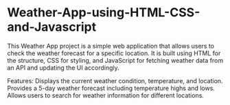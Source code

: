 # Weather-App-using-HTML-CSS-and-Javascript

This Weather App project is a simple web application that allows users to check the weather forecast for a specific location. It is built using HTML for the structure, CSS for styling, and JavaScript for fetching weather data from an API and updating the UI accordingly.

Features:
Displays the current weather condition, temperature, and location.
Provides a 5-day weather forecast including temperature highs and lows.
Allows users to search for weather information for different locations.
